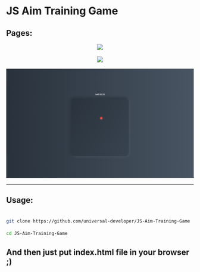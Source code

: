<h1>JS Aim Training Game</h1>

<h2>Pages:</h2>

<p align="center"><img src="assets/1.png"/></p>
<p align="center"><img src="assets/2.png"/></p>
<p align="center"><img src="assets/3.png"/></p>


<hr/>

<h2>Usage: </h2>

```bash

git clone https://github.com/universal-developer/JS-Aim-Training-Game

cd JS-Aim-Training-Game

```

<h2>And then just put index.html file in your browser ;)</h2>

